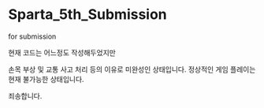 # Sparta_5th_Submission
for submission

현재 코드는 어느정도 작성해두었지만

손목 부상 및 교통 사고 처리 등의 이유로 미완성인 상태입니다.
정상적인 게임 플레이는 현재 불가능한 상태입니다.

죄송합니다.
